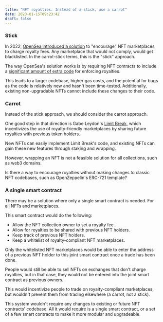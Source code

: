 ```yaml
---
title: "NFT royalties: Instead of a stick, use a carrot"
date: 2023-01-15T09:23:42
draft: false
---
```


### Stick

In 2022, [OpenSea introduced a solution](https://decrypt.co/113698/opensea-breaks-silence-on-nft-royalties-but-creators-dont-like-what-they-hear) to "encourage" NFT marketplaces to charge royalty fees. Any marketplace that would not comply, would get blacklisted. In the carrot-stick terms, this is the "stick" approach.

The way OpenSea's solution works is by requiring NFT contracts to include a [significant amount of extra code](https://github.com/ProjectOpenSea/operator-filter-registry/tree/main/src) for enforcing royalties. 

This leads to a larger codebase, higher gas costs, and the potential for bugs as the code is relatively new and hasn't been time-tested. Additionally, existing non-upgradable NFTs cannot include these changes to their code.

### Carrot

Instead of the stick approach, we should consider the carrot approach. 

One good step in that direction is Gabe Leydon's [Limit Break](https://medium.com/limit-break/introducing-opt-in-programmable-royalties-and-more-through-staking-by-limit-break-3a166e3749e3), which incentivizes the use of royalty-friendly marketplaces by sharing future royalties with previous token holders.

New NFTs can easily implement Limit Break's code, and existing NFTs can gain these new features through staking and wrapping. 

However, wrapping an NFT is not a feasible solution for all collections, such as web3 domains.

Is there a way to encourage royalties without making changes to classic NFT codebases, such as OpenZeppelin's ERC-721 template?

### A single smart contract

There may be a solution where only a single smart contract is needed. For all NFTs and marketplaces.

This smart contract would do the following:

- Allow the NFT collection owner to set a royalty fee.
- Allow for royalties to be shared with previous NFT holders.
- Keep track of previous NFT holders.
- Keep a whitelist of royalty-compliant NFT marketplaces.

Only the whitelisted NFT marketplaces would be able to enter the address of a previous NFT holder to this joint smart contract once a trade has been done.

People would still be able to sell NFTs on exchanges that don't charge royalties, but in that case, they would not be entered into the joint smart contract as previous owners. 

This would incentivize people to trade on royalty-compliant marketplaces, but wouldn't prevent them from trading elsewhere (a carrot, not a stick).

This system wouldn't require any changes to existing or future NFT contracts' codebase. All it would require is a single smart contract, or a set of a few smart contracts to make it more modular and upgradeable.
